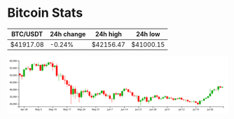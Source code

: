 # Bitcoin Stats

BTC/USDT|24h change|24h high|24h low|
|---|---|---|---|
|$41917.08|-0.24%|$42156.47|$41000.15|

<img src="./chart.svg">
